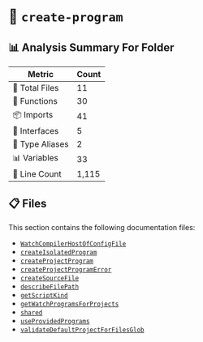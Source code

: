 # 📁 `create-program`

## 📊 Analysis Summary For Folder

| Metric | Count |
|--------|-------|
| 📁 Total Files | 11 |
| 🔧 Functions | 30 |
| 📦 Imports | 41 |
| 📐 Interfaces | 5 |
| 📑 Type Aliases | 2 |
| 📊 Variables | 33 |
| 🔢 Line Count | 1,115 |


## 📋 Files

This section contains the following documentation files:

- [`WatchCompilerHostOfConfigFile`](./WatchCompilerHostOfConfigFile.md)
- [`createIsolatedProgram`](./createIsolatedProgram.md)
- [`createProjectProgram`](./createProjectProgram.md)
- [`createProjectProgramError`](./createProjectProgramError.md)
- [`createSourceFile`](./createSourceFile.md)
- [`describeFilePath`](./describeFilePath.md)
- [`getScriptKind`](./getScriptKind.md)
- [`getWatchProgramsForProjects`](./getWatchProgramsForProjects.md)
- [`shared`](./shared.md)
- [`useProvidedPrograms`](./useProvidedPrograms.md)
- [`validateDefaultProjectForFilesGlob`](./validateDefaultProjectForFilesGlob.md)